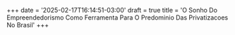 +++
date = '2025-02-17T16:14:51-03:00'
draft = true
title = 'O Sonho Do Empreendedorismo Como Ferramenta Para O Predominio Das Privatizacoes No Brasil'
+++
